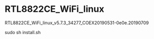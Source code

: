 # RTL8822CE_WiFi_linux
RTL8822CE_WiFi_linux_v5.7.3_34277_COEX20190531-0e0e.20190709



sudo sh install.sh
